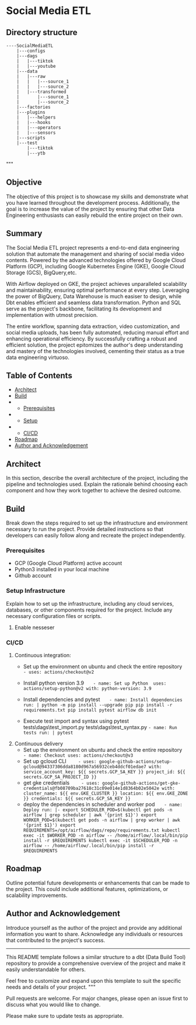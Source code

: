 # Social Media ETL
## Directory structure
```
----SocialMediaETL
    |---configs
    |---dags
    |   |---tiktok
    |   |---youtube
    |---data
    |   |---raw
    |   |   |---source_1
    |   |   |---source_2
    |   |---transformed
    |       |---source_1
    |       |---source_2
    |---factories
    |---plugins
    |   |---helpers
    |   |---hooks
    |   |---operators
    |   |---sensors
    |---scripts
    |---test
        |---tiktok
        |---ytb
```
"""
## Objective

The objective of this project is to showcase my skills and demonstrate what you have learned throughout the development process. Additionally, the goal is to increase the value of the project by ensuring that other Data Engineering enthusiasts can easily rebuild the entire project on their own.

## Summary
The Social Media ETL project represents a end-to-end data engineering solution that automate the management and sharing of social media video contents. Powered by the advanced technologies offered by Google Cloud Platform (GCP), including Google Kubernetes Engine (GKE), Google Cloud Storage (GCS), BigQuery,etc.

With Airflow deployed on GKE, the project achieves unparalleled scalability and maintainability, ensuring optimal performance at every step. Leveraging the power of BigQuery, Data Warehouse is much easiser to design, while Dbt enables efficient and seamless data transformation. Python and SQL serve as the project's backbone, facilitating its development and implementation with utmost precision.

The entire workflow, spanning data extraction, video customization, and social media uploads, has been fully automated, reducing manual effort and enhancing operational efficiency. By successfully crafting a robust and efficient solution, the project epitomizes the author's deep understanding and mastery of the technologies involved, cementing their status as a true data engineering virtuoso.
## Table of Contents

- [Architect](#architect)
- [Build](#build)
- - [Prerequisites](#prerequisites)
- - [Setup](#setup-infrastructure)
- - [CI/CD](#cicd)
- [Roadmap](#roadmap)
- [Author and Acknowledgement](#author-and-acknowledgement)

## Architect

In this section, describe the overall architecture of the project, including the pipeline and technologies used. Explain the rationale behind choosing each component and how they work together to achieve the desired outcome.

## Build

Break down the steps required to set up the infrastructure and environment necessary to run the project. Provide detailed instructions so that developers can easily follow along and recreate the project independently.

### Prerequisites

- GCP (Google Cloud Platform) active account
- Python3 installed in your local machine
- Github account

### Setup Infrastructure

Explain how to set up the infrastructure, including any cloud services, databases, or other components required for the project. Include any necessary configuration files or scripts.
1. Enable nesseser
### CI/CD

<!-- Describe the Continuous Integration and Continuous Deployment (CI/CD) process for the project. Explain how changes are tested, built, and deployed to ensure a smooth development workflow. -->

1. Continuous integration:
    - Set up the environment on ubuntu and check the entire repository 
`   - uses: actions/checkout@v2`
    - Install python version 3.9 
`   - name: Set up Python 
      uses: actions/setup-python@v2
      with:
        python-version: 3.9`

    - Install dependencies and pytest
`   - name: Install dependencies
      run: |
        python -m pip install --upgrade pip
        pip install -r requirements.txt
        pip install pytest
        airflow db init`
    - Execute test import and syntax using pytest
        tests\dags\test_import.py
        tests\dags\test_syntax.py
`- name: Run tests
      run: |
        pytest`
2. Continuous delivery
    - Set up the environment on ubuntu and check the entire repository
`   - name: Checkout
      uses: actions/checkout@v3`
    - Set up gcloud CLI 
`    - uses: google-github-actions/setup-gcloud@94337306dda8180d967a56932ceb4ddcf01edae7
      with:
        service_account_key: ${{ secrets.GCP_SA_KEY }}
        project_id: ${{ secrets.GCP_SA_PROJECT_ID }}`
    - get gke credentials
`    - uses: google-github-actions/get-gke-credentials@fb08709ba27618c31c09e014e1d8364b02e5042e
      with:
        cluster_name: ${{ env.GKE_CLUSTER }}
        location: ${{ env.GKE_ZONE }}
        credentials: ${{ secrets.GCP_SA_KEY }}`
    - deploy the dependencies in scheduler and worker pod
`   - name: Deploy
      run: |-
        export SCHEDULER_POD=$(kubectl get pods -n airflow | grep scheduler | awk '{print $1}')
        export WORKER_POD=$(kubectl get pods -n airflow | grep worker | awk '{print $1}')
        export REQUIREMENTS=/opt/airflow/dags/repo/requirements.txt
        kubectl exec -it $WORKER_POD -n airflow -- /home/airflow/.local/bin/pip install -r $REQUIREMENTS
        kubectl exec -it $SCHEDULER_POD -n airflow -- /home/airflow/.local/bin/pip install -r $REQUIREMENTS`
## Roadmap

Outline potential future developments or enhancements that can be made to the project. This could include additional features, optimizations, or scalability improvements.

## Author and Acknowledgement

Introduce yourself as the author of the project and provide any additional information you want to share. Acknowledge any individuals or resources that contributed to the project's success.

---

This README template follows a similar structure to a dbt (Data Build Tool) repository to provide a comprehensive overview of the project and make it easily understandable for others.

Feel free to customize and expand upon this template to suit the specific needs and details of your project.
"""

Pull requests are welcome. For major changes, please open an issue first to discuss what you would like to change.

Please make sure to update tests as appropriate.
